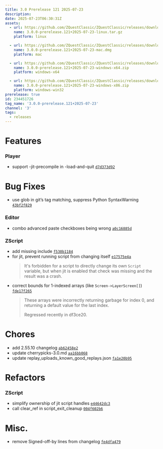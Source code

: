 ```yaml
---
title: 3.0 Prerelease 121 2025-07-23
description: 
date: 2025-07-23T06:30:31Z
assets: 
  - url: https://github.com/ZQuestClassic/ZQuestClassic/releases/download/3.0.0-prerelease.121%2B2025-07-23/3.0.0-prerelease.121%2B2025-07-23-linux.tar.gz
    name: 3.0.0-prerelease.121+2025-07-23-linux.tar.gz
    platform: linux

  - url: https://github.com/ZQuestClassic/ZQuestClassic/releases/download/3.0.0-prerelease.121%2B2025-07-23/3.0.0-prerelease.121%2B2025-07-23-mac.dmg
    name: 3.0.0-prerelease.121+2025-07-23-mac.dmg
    platform: mac

  - url: https://github.com/ZQuestClassic/ZQuestClassic/releases/download/3.0.0-prerelease.121%2B2025-07-23/3.0.0-prerelease.121%2B2025-07-23-windows-x64.zip
    name: 3.0.0-prerelease.121+2025-07-23-windows-x64.zip
    platform: windows-x64

  - url: https://github.com/ZQuestClassic/ZQuestClassic/releases/download/3.0.0-prerelease.121%2B2025-07-23/3.0.0-prerelease.121%2B2025-07-23-windows-x86.zip
    name: 3.0.0-prerelease.121+2025-07-23-windows-x86.zip
    platform: windows-win32
prerelease: true
id: 234451726
tag_name: '3.0.0-prerelease.121+2025-07-23'
channel: '3'
tags:
  - releases
---
```





# Features

### Player

- support -jit-precompile in -load-and-quit [`d7d373d92`](https://github.com/ZQuestClassic/ZQuestClassic/commit/d7d373d9205168bfd87c852021e0ae24b02df514)

# Bug Fixes

- use glob in git’s tag matching, suppress Python SyntaxWarning [`43bf2f829`](https://github.com/ZQuestClassic/ZQuestClassic/commit/43bf2f8292360c1916772c62ef930120fc8534d6)

### Editor

- combo advanced paste checkboxes being wrong [`a0c16885d`](https://github.com/ZQuestClassic/ZQuestClassic/commit/a0c16885db3521d8be92e08a0dea532d89912302)

### ZScript

- add missing include [`f530b1184`](https://github.com/ZQuestClassic/ZQuestClassic/commit/f530b1184333f4c97e1bcfa426234759b9793f38)
- for jit, prevent running script from changing itself [`e17575e4a`](https://github.com/ZQuestClassic/ZQuestClassic/commit/e17575e4a2158eea2309b9603c0e2b6ed81643ee)
   &nbsp;
   >It's forbidden for a script to directly change its own `Script` variable, but when jit is enabled that check was missing and the result was a crash. 
   >
- correct bounds for 1-indexed arrays (like `Screen->LayerScreen[]`) [`fde17f265`](https://github.com/ZQuestClassic/ZQuestClassic/commit/fde17f26532db9dcb9a0cee27a68533ce1afebae)
   &nbsp;
   >These arrays were incorrectly returning garbage for index 0, and returning a default value for the last index.  
   >
   >Regressed recently in df3ce20. 
   >

# Chores

- add 2.55.10 changelog [`ab62458e2`](https://github.com/ZQuestClassic/ZQuestClassic/commit/ab62458e24bbc374c4c6a271728cb82012a5869f)
- update cherrypicks-3.0.md [`aa16bb068`](https://github.com/ZQuestClassic/ZQuestClassic/commit/aa16bb068645d438dd4e9fb6c9f7ab2fdcd09f1b)
- update replay_uploads_known_good_replays.json [`fa1e20b95`](https://github.com/ZQuestClassic/ZQuestClassic/commit/fa1e20b9539560081c65c3ab0af62461bbd3a465)

# Refactors

### ZScript

- simplify ownership of jit script handles [`e44642dc3`](https://github.com/ZQuestClassic/ZQuestClassic/commit/e44642dc3630afe26d1f7a516eefbdebd738c612)
- call clear_ref in script_exit_cleanup [`004f602b6`](https://github.com/ZQuestClassic/ZQuestClassic/commit/004f602b674a19965b1f1ddee083a78de01beb8d)

# Misc.

- remove Signed-off-by lines from changelog [`fe4dfa479`](https://github.com/ZQuestClassic/ZQuestClassic/commit/fe4dfa4796754f874df2937711d7248a7e8093f5)
